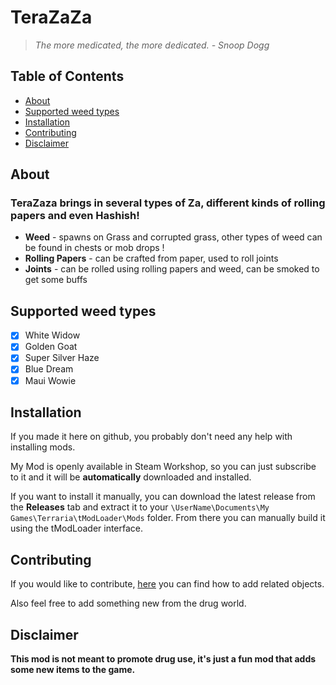 ﻿# TeraZaZa

> *The more medicated, the more dedicated. - Snoop Dogg*

## Table of Contents
- [About](#about)
- [Supported weed types](#supported-weed-types)
- [Installation](#installation)
- [Contributing](#contributing)
- [Disclaimer](#disclaimer)

## About

### TeraZaza brings in several types of Za, different kinds of rolling papers and even Hashish!

- **Weed** - spawns on Grass and corrupted grass, other types of weed can be found in chests or mob drops !
- **Rolling Papers** - can be crafted from paper, used to roll joints
- **Joints** - can be rolled using rolling papers and weed, can be smoked to get some buffs

## Supported weed types
- [x] White Widow
- [x] Golden Goat
- [x] Super Silver Haze
- [x] Blue Dream
- [x] Maui Wowie

## Installation
If you made it here on github, you probably don't need any help with installing mods.

My Mod is openly available in Steam Workshop, so you can just subscribe to it and it will be **automatically** downloaded and installed.

If you want to install it manually, you can download the latest release from the **Releases** tab and extract it to your `\UserName\Documents\My Games\Terraria\tModLoader\Mods` folder.
From there you can manually build it using the tModLoader interface.

## Contributing
If you would like to contribute, [here](.github/CreatingCustomJoint.md) you can find how to add related objects.

Also feel free to add something new from the drug world.

## Disclaimer
**This mod is not meant to promote drug use, it's just a fun mod that adds some new items to the game.**